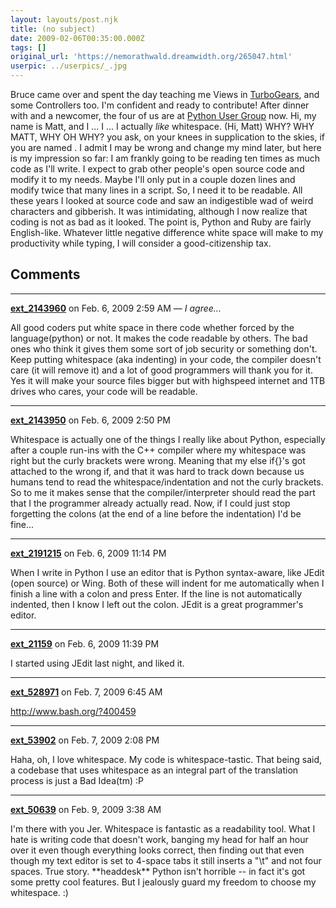 ```yaml
---
layout: layouts/post.njk
title: (no subject)
date: 2009-02-06T00:35:00.000Z
tags: []
original_url: 'https://nemorathwald.dreamwidth.org/265047.html'
userpic: ../userpics/_.jpg
---
```

Bruce came over and spent the day teaching me Views in [TurboGears](http://turbogears.org/), and some Controllers too. I'm confident and ready to contribute! After dinner with and a newcomer, the four of us are at [Python User Group](http://groups.google.com/group/michipug/web/index-2) now. Hi, my name is Matt, and I ... I ... I actually _like_ whitespace. (Hi, Matt) WHY? WHY MATT, WHY OH WHY? you ask, on your knees in supplication to the skies, if you are named . I admit I may be wrong and change my mind later, but here is my impression so far: I am frankly going to be reading ten times as much code as I'll write. I expect to grab other people's open source code and modify it to my needs. Maybe I'll only put in a couple dozen lines and modify twice that many lines in a script. So, I need it to be readable. All these years I looked at source code and saw an indigestible wad of weird characters and gibberish. It was intimidating, although I now realize that coding is not as bad as it looked. The point is, Python and Ruby are fairly English-like. Whatever little negative difference white space will make to my productivity while typing, I will consider a good-citizenship tax.

## Comments

---

**[ext_2143960](https://www.dreamwidth.org/users/ext_2143960)** on Feb. 6, 2009 2:59 AM — *I agree...*

All good coders put white space in there code whether forced by the language(python) or not. It makes the code readable by others. The bad ones who think it gives them some sort of job security or something don't. Keep putting whitespace (aka indenting) in your code, the compiler doesn't care (it will remove it) and a lot of good programmers will thank you for it. Yes it will make your source files bigger but with highspeed internet and 1TB drives who cares, your code will be readable.

---

**[ext_2143950](https://www.dreamwidth.org/users/ext_2143950)** on Feb. 6, 2009 2:50 PM

Whitespace is actually one of the things I really like about Python, especially after a couple run-ins with the C++ compiler where my whitespace was right but the curly brackets were wrong. Meaning that my else if{}'s got attached to the wrong if, and that it was hard to track down because us humans tend to read the whitespace/indentation and not the curly brackets. So to me it makes sense that the compiler/interpreter should read the part that I the programmer already actually read. Now, if I could just stop forgetting the colons (at the end of a line before the indentation) I'd be fine...

---

**[ext_2191215](https://www.dreamwidth.org/users/ext_2191215)** on Feb. 6, 2009 11:14 PM

When I write in Python I use an editor that is Python syntax-aware, like JEdit (open source) or Wing. Both of these will indent for me automatically when I finish a line with a colon and press Enter. If the line is not automatically indented, then I know I left out the colon. JEdit is a great programmer's editor.

---

**[ext_21159](https://www.dreamwidth.org/users/ext_21159)** on Feb. 6, 2009 11:39 PM

I started using JEdit last night, and liked it.

---

**[ext_528971](https://www.dreamwidth.org/users/ext_528971)** on Feb. 7, 2009 6:45 AM

http://www.bash.org/?400459

---

**[ext_53902](https://www.dreamwidth.org/users/ext_53902)** on Feb. 7, 2009 2:08 PM

Haha, oh, I love whitespace. My code is whitespace-tastic. That being said, a codebase that uses whitespace as an integral part of the translation process is just a Bad Idea(tm) :P

---

**[ext_50639](https://www.dreamwidth.org/users/ext_50639)** on Feb. 9, 2009 3:38 AM

I'm there with you Jer. Whitespace is fantastic as a readability tool. What I hate is writing code that doesn't work, banging my head for half an hour over it even though everything looks correct, then finding out that even though my text editor is set to 4-space tabs it still inserts a "\\t" and not four spaces. True story. \*\*headdesk\*\* Python isn't horrible -- in fact it's got some pretty cool features. But I jealously guard my freedom to choose my whitespace. :)
